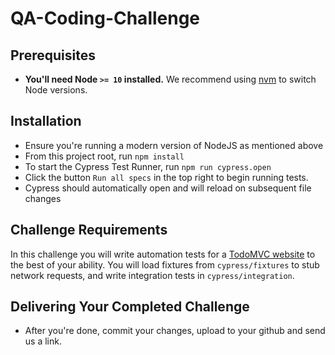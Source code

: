 # QA-Coding-Challenge

## Prerequisites

- **You'll need Node `>= 10` installed.** We recommend using
  [nvm](https://github.com/creationix/nvm) to switch Node versions.

## Installation

- Ensure you're running a modern version of NodeJS as mentioned above
- From this project root, run `npm install`
- To start the Cypress Test Runner, run `npm run cypress.open`
- Click the button `Run all specs` in the top right to begin running tests.
- Cypress should automatically open and will reload on subsequent file changes

## Challenge Requirements

In this challenge you will write automation tests for a [TodoMVC website](https://www.todobackend.com/client/index.html?https://todo-backend-typescript.herokuapp.com/) to the best of your ability. You will load fixtures from `cypress/fixtures` to stub network requests, and write integration tests in `cypress/integration`.

## Delivering Your Completed Challenge

- After you're done, commit your changes, upload to your github and send us a link.

